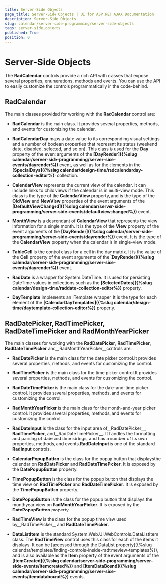 ```yaml
---
title: Server-Side Objects
page_title: Server-Side Objects | UI for ASP.NET AJAX Documentation
description: Server-Side Objects
slug: calendar/server-side-programming/server-side-objects
tags: server-side,objects
published: True
position: 0
---
```


# Server-Side Objects



The __RadCalendar__ controls provide a rich API with classes that expose several properties, enumerations, methods and events. You can use the API to easily customize the controls programmatically in the code-behind.

## RadCalendar

The main classes provided for working with the __RadCalendar__ control are:

* __RadCalendar__ is the main class. It provides several properties, methods, and events for customizing the calendar.

* __RadCalendarDay__ maps a date value to its corresponding visual settings and a number of boolean properties that represent its status (weekend date, disabled, selected, and so on). This class is used for the __Day__ property of the event arguments of the __[DayRender]({%slug calendar/server-side-programming/server-side-events/dayrender%})__ event, as well as for the elements in the __[SpecialDays]({%slug calendar/design-time/radcalendarday-collection-editor%})__ collection.

* __CalendarView__ represents the current view of the calendar. It can include links to child views if the calendar is in multi-view mode. This class is the type of the __CalendarView__ property, and is the type of the __OldView__ and __NewView__ properties of the event arguments of the __[DefaultViewChanged]({%slug calendar/server-side-programming/server-side-events/defaultviewchanged%})__ event.

* __MonthView__ is a descendant of __CalendarView__ that represents the view information for a single month. It is the type of the __View__ property of the event arguments of the __[DayRender]({%slug calendar/server-side-programming/server-side-events/dayrender%})__ event. It is the type of the __CalendarView__ property when the calendar is in single-view mode.

* __TableCell__ is the control class for a cell in the day matrix. It is the value of the __Cell__ property of the event arguments of the __[DayRender]({%slug calendar/server-side-programming/server-side-events/dayrender%})__ event.

* __RadDate__ is a wrapper for System.DateTime. It is used for persisting DateTime values in collections such as the __[SelectedDates]({%slug calendar/design-time/raddate-collection-editor%})__ property.

* __DayTemplate__ implements an ITemplate wrapper. It is the type for each element of the __[CalendarDayTemplates]({%slug calendar/design-time/daytemplate-collection-editor%})__ property.

## RadDatePicker, RadTimePicker, RadDateTimePicker and RadMonthYearPicker

The main classes for working with the __RadDatePicker__, __RadTimePicker__, __RadDateTimePicker__ and__RadMonthYearPicker__controls are:

* __RadDatePicker__ is the main class for the date picker control.It provides several properties, methods, and events for customizing the control.

* __RadTimePicker__ is the main class for the time picker control.It provides several properties, methods, and events for customizing the control.

* __RadDateTimePicker__ is the main class for the date-and-time picker control. It provides several properties, methods, and events for customizing the control.

* __RadMonthYearPicker__ is the main class for the month-and-year picker control. It provides several properties, methods, and events for customizing the control.

* __RadDateInput__ is the class for the input area of__RadDatePicker__, __RadTimePicker__, and__RadDateTimePicker__. It handles the formatting and parsing of date and time strings, and has a number of its own properties, methods, and events.__RadDateInput__ is one of the standard __RadInput__ controls.

* __CalendarPopupButton__ is the class for the popup button that displaysthe calendar on __RadDatePicker__ and __RadDateTimePicker__. It is exposed by the __DatePopupButton__ property.

* __TimePopupButton__ is the class for the popup button that displays the time view on __RadTimePicker__ and __RadDateTimePicker__. It is exposed by the __TimePopupButton__ property.

* __DatePopupButton__ is the class for the popup button that displays the monthyear view on __RadMonthYearPicker__. It is exposed by the __DatePopupButton__ property.

* __RadTimeView__ is the class for the popup time view used by__RadTimePicker__ and __RadDateTimePicker__.

* __DataListItem__ is the standard System.Web.UI.WebControls.DataListItem class. The __RadTimeView__ control uses this class for each of the items it displays. It can be [accessed through the DataList property]({%slug calendar/templates/finding-controls-inside-radtimeview-templates%}), and is also available as the __Item__ property of the event arguments of the __[ItemCreated]({%slug calendar/server-side-programming/server-side-events/itemcreated%})__ and __[ItemDataBound]({%slug calendar/server-side-programming/server-side-events/itemdatabound%})__ events.
